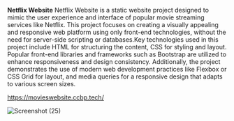 **Netflix Website**
Netflix Website is a static website project designed to mimic the user experience and interface of popular movie streaming services like Netflix. This project focuses on creating a visually appealing 
and responsive web platform using only front-end technologies, without the need for server-side scripting or databases.Key technologies used in this project include HTML for structuring the content,
CSS for styling and layout. Popular front-end libraries and frameworks such as Bootstrap are utilized to enhance responsiveness and design consistency. Additionally, the project demonstrates 
the use of modern web development practices like Flexbox or CSS Grid for layout, and media queries for a responsive design that adapts to various screen sizes.

https://movieswebsite.ccbp.tech/

![Screenshot (25)](https://github.com/user-attachments/assets/8d90ff12-9dcb-4efd-a022-637203c8f966)

